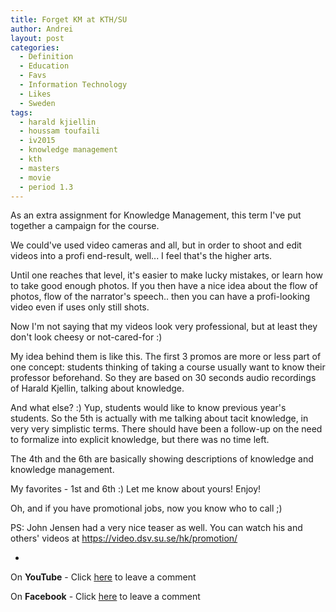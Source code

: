 ```yaml
---
title: Forget KM at KTH/SU
author: Andrei
layout: post
categories:
  - Definition
  - Education
  - Favs
  - Information Technology
  - Likes
  - Sweden
tags:
  - harald kjiellin
  - houssam toufaili
  - iv2015
  - knowledge management
  - kth
  - masters
  - movie
  - period 1.3
---
```

As an extra assignment for Knowledge Management, this term I've put together a campaign for the course.

We could've used video cameras and all, but in order to shoot and edit videos into a profi end-result, well... I feel that's the higher arts.

Until one reaches that level, it's easier to make lucky mistakes, or learn how to take good enough photos. If you then have a nice idea about the flow of photos, flow of the narrator's speech.. then you can have a profi-looking video even if uses only still shots.

Now I'm not saying that my videos look very professional, but at least they don't look cheesy or not-cared-for :)

My idea behind them is like this. The first 3 promos are more or less part of one concept: students thinking of taking a course usually want to know their professor beforehand. So they are based on 30 seconds audio recordings of Harald Kjellin, talking about knowledge.

And what else? :) Yup, students would like to know previous year's students. So the 5th is actually with me talking about tacit knowledge, in very very simplistic terms. There should have been a follow-up on the need to formalize into explicit knowledge, but there was no time left.

The 4th and the 6th are basically showing descriptions of knowledge and knowledge management.

My favorites - 1st and 6th :) Let me know about yours! Enjoy!

Oh, and if you have promotional jobs, now you know who to call ;)

PS: John Jensen had a very nice teaser as well. You can watch his and others' videos at <a style="text-decoration: none;" href="https://video.dsv.su.se/hk/promotion/">https://video.dsv.su.se/hk/promotion/</a>

-

On **YouTube** - Click [here][1] to leave a comment  
<!--YouTube Error: bad URL entered-->

On **Facebook** - Click [here][2] to leave a comment

 [1]: http://www.youtube.com/watch?v=rNyAQXP3c5Y
 [2]: http://www.facebook.com/video/video.php?v=1110638198548